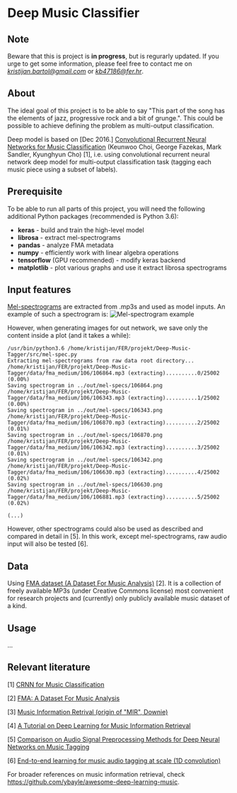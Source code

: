 # Deep Music Classifier

## Note

Beware that this is project is **in progress**, but is regurarly updated. If you urge to get some information, please feel free to contact me on *kristijan.bartol@gmail.com* or *kb47186@fer.hr*.

## About

The ideal goal of this project is to be able to say "This part of the song has the elements of jazz, progressive rock and a bit of grunge.". This could be possible to achieve defining the problem as multi-output classification.

Deep model is based on [Dec 2016.] [Convolutional Recurrent Neural Networks for Music Classification](https://arxiv.org/abs/1609.04243) (Keunwoo Choi, George Fazekas, Mark Sandler, Kyunghyun Cho) [1], i.e. using convolutional recurrent neural network deep model for multi-output classification task (tagging each music piece using a subset of labels).

## Prerequisite

To be able to run all parts of this project, you will need the following additional Python packages (recommended is Python 3.6):

- **keras** - build and train the high-level model
- **librosa** - extract mel-spectrograms
- **pandas** - analyze FMA metadata
- **numpy** - efficiently work with linear algebra operations
- **tensorflow** (GPU recommended) - modify keras backend
- **matplotlib** - plot various graphs and use it extract librosa spectrograms

## Input features

[Mel-spectrograms](https://en.wikipedia.org/wiki/Mel-frequency_cepstrum) are extracted from .mp3s and used as model inputs. An example of such a spectrogram is: ![Mel-spectrogram example](https://github.com/kristijanbartol/Deep-Music-Tagger/blob/master/out/plot.png)

However, when generating images for out network, we save only the content inside a plot (and it takes a while):
```
/usr/bin/python3.6 /home/kristijan/FER/projekt/Deep-Music-Tagger/src/mel-spec.py
Extracting mel-spectrograms from raw data root directory...
/home/kristijan/FER/projekt/Deep-Music-Tagger/data/fma_medium/106/106864.mp3 (extracting)..........0/25002 (0.00%)
Saving spectrogram in ../out/mel-specs/106864.png
/home/kristijan/FER/projekt/Deep-Music-Tagger/data/fma_medium/106/106343.mp3 (extracting)..........1/25002 (0.00%)
Saving spectrogram in ../out/mel-specs/106343.png
/home/kristijan/FER/projekt/Deep-Music-Tagger/data/fma_medium/106/106870.mp3 (extracting)..........2/25002 (0.01%)
Saving spectrogram in ../out/mel-specs/106870.png
/home/kristijan/FER/projekt/Deep-Music-Tagger/data/fma_medium/106/106342.mp3 (extracting)..........3/25002 (0.01%)
Saving spectrogram in ../out/mel-specs/106342.png
/home/kristijan/FER/projekt/Deep-Music-Tagger/data/fma_medium/106/106630.mp3 (extracting)..........4/25002 (0.02%)
Saving spectrogram in ../out/mel-specs/106630.png
/home/kristijan/FER/projekt/Deep-Music-Tagger/data/fma_medium/106/106881.mp3 (extracting)..........5/25002 (0.02%)

(...)
```

However, other spectrograms could also be used as described and compared in detail in [5]. In this work, except mel-spectrograms, raw audio input will also be tested [6].

## Data

Using [FMA dataset (A Dataset For Music Analysis)](https://github.com/mdeff/fma) [2]. It is a collection of freely available MP3s (under Creative Commons license) most convenient for research projects and (currently) only publicly available music dataset of a kind.

## Usage

...

## Relevant literature

[1] [CRNN for Music Classification](https://arxiv.org/abs/1609.04243)

[2] [FMA: A Dataset For Music Analysis](https://arxiv.org/abs/1612.01840)

[3] [Music Information Retrival (origin of "MIR", Downie)](http://www.music.mcgill.ca/~ich/classes/mumt611_08/downie_mir_arist37.pdf)

[4] [A Tutorial on Deep Learning for Music Information Retrieval](https://arxiv.org/pdf/1709.04396.pdf)

[5] [Comparison on Audio Signal Preprocessing Methods for Deep Neural Networks on Music Tagging](https://arxiv.org/pdf/1709.01922.pdf)

[6] [End-to-end learning for music audio tagging at scale (1D convolution)](https://arxiv.org/pdf/1711.02520.pdf)

For broader references on music information retrieval, check https://github.com/ybayle/awesome-deep-learning-music.
